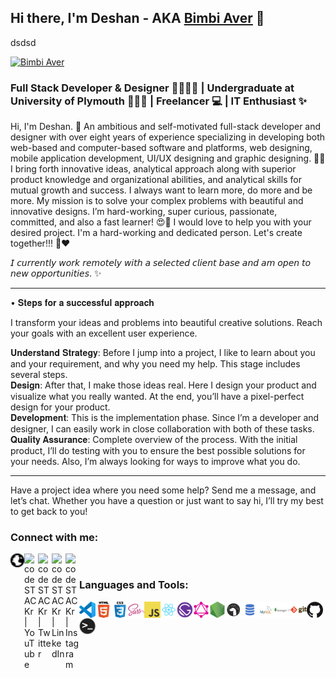 ## Hi there, I'm Deshan - AKA [Bimbi Aver][website] 👋
dsdsd

[<img alt="Bimbi Aver" height="70px" src="https://bimbiaver.com/wp-content/uploads/2021/05/logo-transparent.svg" />][website]


### Full Stack Developer & Designer 👨🏻‍💻📱 | Undergraduate at University of Plymouth 👨🏻‍🎓 | Freelancer 💻 | IT Enthusiast ✨

Hi, I'm Deshan. 🙂 An ambitious and self-motivated full-stack developer and designer with over eight years of experience specializing in developing both web-based and computer-based software and platforms, web designing, mobile application development, UI/UX designing and graphic designing. 👨‍💻 I bring forth innovative ideas, analytical approach along with superior product knowledge and organizational abilities, and analytical skills for mutual growth and success. I always want to learn more, do more and be more. My mission is to solve your complex problems with beautiful and innovative designs. I’m hard-working, super curious, passionate, committed, and also a fast learner! 😍💯 I would love to help you with your desired project. I'm a hard-working and dedicated person. Let's create together!!! 💪❤️

𝘐 𝘤𝘶𝘳𝘳𝘦𝘯𝘵𝘭𝘺 𝘸𝘰𝘳𝘬 𝘳𝘦𝘮𝘰𝘵𝘦𝘭𝘺 𝘸𝘪𝘵𝘩 𝘢 𝘴𝘦𝘭𝘦𝘤𝘵𝘦𝘥 𝘤𝘭𝘪𝘦𝘯𝘵 𝘣𝘢𝘴𝘦 𝘢𝘯𝘥 𝘢𝘮 𝘰𝘱𝘦𝘯 𝘵𝘰 𝘯𝘦𝘸 𝘰𝘱𝘱𝘰𝘳𝘵𝘶𝘯𝘪𝘵𝘪𝘦𝘴. ✨

--------------------------------------------------------------------------------------------------------------

• 𝐒𝐭𝐞𝐩𝐬 𝐟𝐨𝐫 𝐚 𝐬𝐮𝐜𝐜𝐞𝐬𝐬𝐟𝐮𝐥 𝐚𝐩𝐩𝐫𝐨𝐚𝐜𝐡

I transform your ideas and problems into beautiful creative solutions. Reach your goals with an excellent user experience.

𝐔𝐧𝐝𝐞𝐫𝐬𝐭𝐚𝐧𝐝 𝐒𝐭𝐫𝐚𝐭𝐞𝐠𝐲: Before I jump into a project, I like to learn about you and your requirement, and why you need my help. This stage includes several steps.<br/>
𝐃𝐞𝐬𝐢𝐠𝐧: After that, I make those ideas real. Here I design your product and visualize what you really wanted. At the end, you’ll have a pixel-perfect design for your product.<br/>
𝐃𝐞𝐯𝐞𝐥𝐨𝐩𝐦𝐞𝐧𝐭: This is the implementation phase. Since I’m a developer and designer, I can easily work in close collaboration with both of these tasks.<br/>
𝐐𝐮𝐚𝐥𝐢𝐭𝐲 𝐀𝐬𝐬𝐮𝐫𝐚𝐧𝐜𝐞: Complete overview of the process. With the initial product, I’ll do testing with you to ensure the best possible solutions for your needs. Also, I’m always looking for ways to improve what you do.

--------------------------------------------------------------------------------------------------------------

Have a project idea where you need some help? Send me a message, and let’s chat. Whether you have a question or just want to say hi, I’ll try my best to get back to you!

### Connect with me:

[<img align="left" alt="codeSTACKr.com" width="22px" src="https://raw.githubusercontent.com/iconic/open-iconic/master/svg/globe.svg" />][website]
[<img align="left" alt="codeSTACKr | YouTube" width="22px" src="https://cdn.jsdelivr.net/npm/simple-icons@v3/icons/youtube.svg" />][youtube]
[<img align="left" alt="codeSTACKr | Twitter" width="22px" src="https://cdn.jsdelivr.net/npm/simple-icons@v3/icons/twitter.svg" />][twitter]
[<img align="left" alt="codeSTACKr | LinkedIn" width="22px" src="https://cdn.jsdelivr.net/npm/simple-icons@v3/icons/linkedin.svg" />][linkedin]
[<img align="left" alt="codeSTACKr | Instagram" width="22px" src="https://cdn.jsdelivr.net/npm/simple-icons@v3/icons/instagram.svg" />][instagram]

<br />

### Languages and Tools:

[<img align="left" alt="Visual Studio Code" width="26px" src="https://raw.githubusercontent.com/github/explore/80688e429a7d4ef2fca1e82350fe8e3517d3494d/topics/visual-studio-code/visual-studio-code.png" />][webdevplaylist]
[<img align="left" alt="HTML5" width="26px" src="https://raw.githubusercontent.com/github/explore/80688e429a7d4ef2fca1e82350fe8e3517d3494d/topics/html/html.png" />][webdevplaylist]
[<img align="left" alt="CSS3" width="26px" src="https://raw.githubusercontent.com/github/explore/80688e429a7d4ef2fca1e82350fe8e3517d3494d/topics/css/css.png" />][cssplaylist]
[<img align="left" alt="Sass" width="26px" src="https://raw.githubusercontent.com/github/explore/80688e429a7d4ef2fca1e82350fe8e3517d3494d/topics/sass/sass.png" />][cssplaylist]
[<img align="left" alt="JavaScript" width="26px" src="https://raw.githubusercontent.com/github/explore/80688e429a7d4ef2fca1e82350fe8e3517d3494d/topics/javascript/javascript.png" />][jsplaylist]
[<img align="left" alt="React" width="26px" src="https://raw.githubusercontent.com/github/explore/80688e429a7d4ef2fca1e82350fe8e3517d3494d/topics/react/react.png" />][reactplaylist]
[<img align="left" alt="Gatsby" width="26px" src="https://raw.githubusercontent.com/github/explore/e94815998e4e0713912fed477a1f346ec04c3da2/topics/gatsby/gatsby.png" />][webdevplaylist]
[<img align="left" alt="GraphQL" width="26px" src="https://raw.githubusercontent.com/github/explore/80688e429a7d4ef2fca1e82350fe8e3517d3494d/topics/graphql/graphql.png" />][webdevplaylist]
[<img align="left" alt="Node.js" width="26px" src="https://raw.githubusercontent.com/github/explore/80688e429a7d4ef2fca1e82350fe8e3517d3494d/topics/nodejs/nodejs.png" />][webdevplaylist]
[<img align="left" alt="Deno" width="26px" src="https://raw.githubusercontent.com/github/explore/361e2821e2dea67711cde99c9c40ed357061cf27/topics/deno/deno.png" />][webdevplaylist]
[<img align="left" alt="SQL" width="26px" src="https://raw.githubusercontent.com/github/explore/80688e429a7d4ef2fca1e82350fe8e3517d3494d/topics/sql/sql.png" />][webdevplaylist]
[<img align="left" alt="MySQL" width="26px" src="https://raw.githubusercontent.com/github/explore/80688e429a7d4ef2fca1e82350fe8e3517d3494d/topics/mysql/mysql.png" />][webdevplaylist]
[<img align="left" alt="MongoDB" width="26px" src="https://raw.githubusercontent.com/github/explore/80688e429a7d4ef2fca1e82350fe8e3517d3494d/topics/mongodb/mongodb.png" />][webdevplaylist]
[<img align="left" alt="Git" width="26px" src="https://raw.githubusercontent.com/github/explore/80688e429a7d4ef2fca1e82350fe8e3517d3494d/topics/git/git.png" />][webdevplaylist]
[<img align="left" alt="GitHub" width="26px" src="https://raw.githubusercontent.com/github/explore/78df643247d429f6cc873026c0622819ad797942/topics/github/github.png" />][webdevplaylist]
[<img align="left" alt="Terminal" width="26px" src="https://raw.githubusercontent.com/github/explore/80688e429a7d4ef2fca1e82350fe8e3517d3494d/topics/terminal/terminal.png" />][webdevplaylist]



[website]: https://bimbiaver.com
[course]: https://bimbiaver.com
[twitter]: https://twitter.com/BimbiAver
[youtube]: https://bimbiaver.com
[instagram]: https://bimbiaver.com
[linkedin]: https://www.linkedin.com/in/bimbiaver
[webdevplaylist]: https://bimbiaver.com
[jsplaylist]: https://bimbiaver.com
[cssplaylist]: https://bimbiaver.com
[reactplaylist]: https://bimbiaver.com
